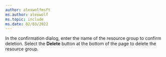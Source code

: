 ```yaml
---
author: alexwolfmsft
ms.author: alexwolf
ms.topic: include
ms.date: 02/03/2022
---
```


In the confirmation dialog, enter the name of the resource group to confirm deletion. Select the **Delete** button at the bottom of the page to delete the resource group. 
